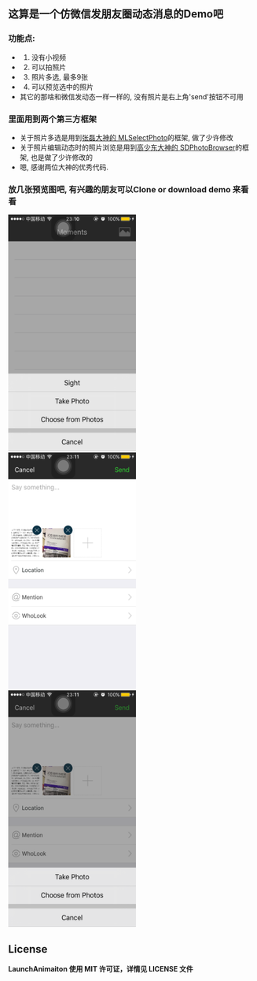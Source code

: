 ## 这算是一个仿微信发朋友圈动态消息的Demo吧 
### 功能点:
 * 1. 没有小视频
 * 2. 可以拍照片
 * 3. 照片多选, 最多9张
 * 4. 可以预览选中的照片
 * 其它的那啥和微信发动态一样一样的, 没有照片是右上角'send'按钮不可用
    
### 里面用到两个第三方框架
  * 关于照片多选是用到[张磊大神的 MLSelectPhoto](https://github.com/MakeZL)的框架, 做了少许修改
  * 关于照片编辑动态时的照片浏览是用到[高少东大神的 SDPhotoBrowser](https://github.com/gsdios)的框架, 也是做了少许修改的
  * 嗯, 感谢两位大神的优秀代码.
  
### 放几张预览图吧, 有兴趣的朋友可以Clone or download demo 来看看
<img src="IMAGE/IMG_1017.PNG?v=3&s=100" alt="GitHub" title="demo截图001" width="260" height="480"/>
<img src="IMAGE/IMG_1018.PNG?v=3&s=100" alt="GitHub" title="demo截图002" width="260" height="480"/>
<img src="IMAGE/IMG_1019.PNG?v=3&s=100" alt="GitHub" title="demo截图003" width="260" height="480"/>
 

## License
**LaunchAnimaiton 使用 MIT 许可证，详情见 LICENSE 文件**

